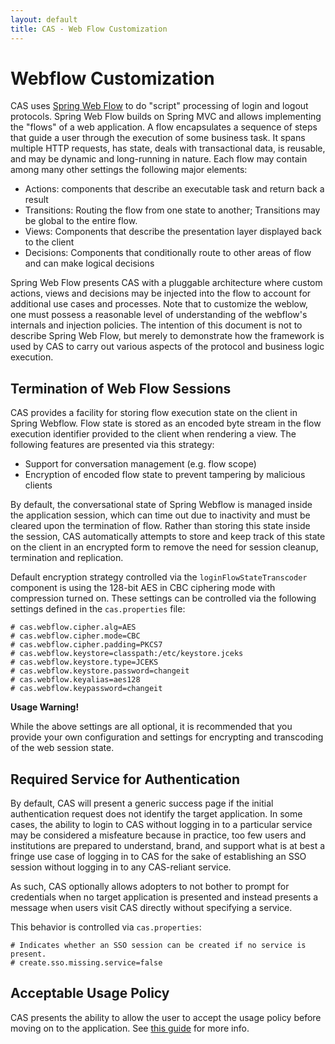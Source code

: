 ```yaml
---
layout: default
title: CAS - Web Flow Customization
---
```



# Webflow Customization
CAS uses [Spring Web Flow](projects.spring.io/spring-webflow) to do "script" processing of login and logout protocols. 
Spring Web Flow builds on Spring MVC and allows implementing the "flows" of a web application. A flow encapsulates a sequence 
of steps that guide a user through the execution of some business task. It spans multiple HTTP requests, has state, deals with
 transactional data, is reusable, and may be dynamic and long-running in nature. Each flow may contain among many other settings the following major elements:

- Actions: components that describe an executable task and return back a result
- Transitions: Routing the flow from one state to another; Transitions may be global to the entire flow.
- Views: Components that describe the presentation layer displayed back to the client
- Decisions: Components that conditionally route to other areas of flow and can make logical decisions

Spring Web Flow presents CAS with a pluggable architecture where custom actions, views and decisions may be injected into the 
flow to account for additional use cases and processes. Note that to customize the weblow, one must possess a reasonable level
of understanding of the webflow's internals and injection policies. The intention of this document is not to describe Spring Web Flow, 
but merely to demonstrate how the framework is used by CAS to carry out various aspects of the protocol and business logic execution.

## Termination of Web Flow Sessions
CAS provides a facility for storing flow execution state on the client in Spring Webflow. Flow state is stored as an encoded byte 
stream in the flow execution identifier provided to the client when rendering a view. The following features are presented via this strategy:

- Support for conversation management (e.g. flow scope)
- Encryption of encoded flow state to prevent tampering by malicious clients

By default, the conversational state of Spring Webflow is managed inside the application session, which can time out due to inactivity 
and must be cleared upon the termination of flow. Rather than storing this state inside the session, CAS automatically attempts to store 
and keep track of this state on the client in an encrypted form to remove the need for session cleanup, termination and replication.

Default encryption strategy controlled via the `loginFlowStateTranscoder` component is using the 128-bit AES in CBC ciphering mode with 
compression turned on. These settings can be controlled via the following settings defined in the `cas.properties` file:

```properties
# cas.webflow.cipher.alg=AES
# cas.webflow.cipher.mode=CBC
# cas.webflow.cipher.padding=PKCS7
# cas.webflow.keystore=classpath:/etc/keystore.jceks
# cas.webflow.keystore.type=JCEKS
# cas.webflow.keystore.password=changeit
# cas.webflow.keyalias=aes128
# cas.webflow.keypassword=changeit
```

<div class="alert alert-warning"><strong>Usage Warning!</strong><p>
While the above settings are all optional, it is recommended that you provide your own configuration and settings for encrypting and 
transcoding of the web session state.</p></div>

## Required Service for Authentication
By default, CAS will present a generic success page if the initial authentication request does not identify
the target application. In some cases, the ability to login to CAS without logging
in to a particular service may be considered a misfeature because in practice, too few users and institutions
are prepared to understand, brand, and support what is at best a fringe use case of logging in to CAS for the
sake of establishing an SSO session without logging in to any CAS-reliant service.

As such, CAS optionally allows adopters to not bother to prompt for credentials when no target application is presented
and instead presents a message when users visit CAS directly without specifying a service.

This behavior is controlled via `cas.properties`:

```properties
# Indicates whether an SSO session can be created if no service is present.
# create.sso.missing.service=false
```

## Acceptable Usage Policy
CAS presents the ability to allow the user to accept the usage policy before moving on to the application. 
See [this guide](Webflow-Customization-AUP.html) for more info.
